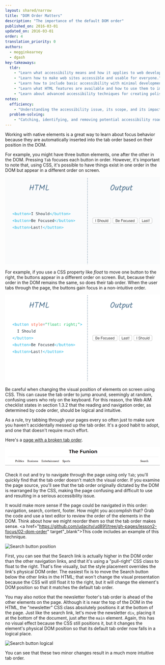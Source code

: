 ```yaml
---
layout: shared/narrow
title: "DOM Order Matters"
description: "The importance of the default DOM order"
published_on: 2016-03-01
updated_on: 2016-03-01
order: 4
translation_priority: 0
authors:
  - megginkearney
  - dgash
key-takeaways:
  tldr: 
    - "Learn what accessibility means and how it applies to web development."
    - "Learn how to make web sites accessible and usable for everyone."
    - "Learn how to include basic accessibility with minimal development impace."
    - "Learn what HTML features are available and how to use them to improve accessibility."
    - "Learn about advanced accessibility techniques for creating polished accessibility experiences."
notes:
  efficiency:
    - "Understanding the accessibility issue, its scope, and its impact can make you a better web developer."
  problem-solving:
    - "Catching, identifying, and removing potential accessibility roadblocks before they happen can improve your development process and reduce maintenance requirements."
---
```


Working with native elements is a great way to learn about focus behavior because they are automatically inserted into the tab order based on their position in the DOM.

For example, you might have three button elements, one after the other in the DOM. Pressing `Tab` focuses each button in order. However, it's important to note that, using CSS, it's possible to have things exist in one order in the DOM but appear in a different order on screen.

![Tab order 1](imgs/tab-order-1.png)

For example, if you use a CSS property like *float* to move one button to the right, the buttons appear in a different order on screen. But, because their order in the DOM remains the same, so does their tab order. When the user tabs through the page, the buttons gain focus in a non-intuitive order.

![Tab order 2](imgs/tab-order-2.png)

Be careful when changing the visual position of elements on screen using CSS. This can cause the tab order to jump around, seemingly at random, confusing users who rely on the keyboard. For this reason, the Web AIM checklist states in section 1.3.2 that the reading and navigation order, as determined by code order, should be logical and intuitive.

As a rule, try tabbing through your pages every so often just to make sure you haven't accidentally messed up the tab order. It's a good habit to adopt, and one that doesn't require much effort.

Here's a <a href="http://udacity.github.io/ud891/lesson2-focus/02-dom-order/" target="_blank">page with a broken tab order</a>.

![Navigation links](imgs/navlinks.png)

Check it out and try to navigate through the page using only `Tab`; you'll quickly find that the tab order doesn't match the visual order. If you examine the page source, you'll see that the tab order originally dictated by the DOM is rearranged by the CSS, making the page confusing and difficult to use and resulting in a serious accessibility issue.

It would make more sense if the page could be navigated in this order: navigation, search, content, footer. How might you accomplish that? Grab the code and use a text editor to review the order of the elements in the DOM. Think about how we might reorder them so that the tab order makes sense. <a href="https://github.com/udacity/ud891/tree/gh-pages/lesson2-focus/02-dom-order" target"_blank">This code</a> includes an example of this technique.

![Search button position](search-button.png)

First, you can see that the Search link is actually higher in the DOM order than the other navigation links, and that it's using a "pull-right" CSS class to float to the right. That's fine visually, but the style placement overrides the link's physical DOM order. The easiest fix is to move the Search button below the other links in the HTML; that won't change the visual presentation because the CSS will still float it to the right, but it will change the element's DOM position so that it matches the default tab order.

You may also notice that the newsletter footer's tab order is ahead of the other elements on the page. Although it is near the top of the DOM in the HTML, the "newsletter" CSS class absolutely positions it at the bottom of the page. Just like the search link, let's move the newsletter `div`, placing it at the bottom of the document, just after the `main` element. Again, this has no visual effect because the CSS still positions it, but it changes the element's physical DOM position so that its default tab order now falls in a logical place.

![Search button logical](logical-place.png)

You can see that these two minor changes result in a much more intuitive tab order.

